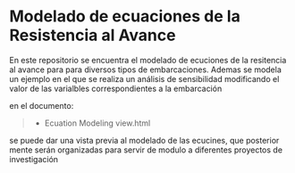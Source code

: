 # Modelado de ecuaciones de la Resistencia al Avance

<p> En este repositorio se encuentra el modelado de ecuciones de la resitencia al avance para para diversos tipos de embarcaciones. Ademas se modela un ejemplo en el que se realiza un análisis de sensibilidad modificando el valor de las varialbles correspondientes a la embarcación </p>

<p> en el documento: </p>

> * Ecuation Modeling view.html

<p> se puede dar una vista previa al modelado de las ecucines, que posterior mente serán organizadas para servir de modulo a diferentes proyectos de investigación </p>
